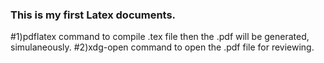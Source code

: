 ### This is my first Latex documents.
#1)pdflatex command to compile .tex file then the .pdf will be generated, simulaneously. 
#2)xdg-open command to open the .pdf file for reviewing.
